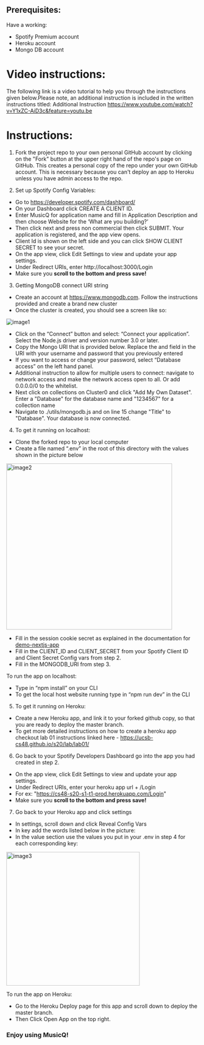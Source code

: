## Prerequisites: 

Have a working: 
* Spotify Premium account 
* Heroku account 
* Mongo DB account 
    
# Video instructions: 

The following link is a video tutorial to help you through the instructions given below.Please note, an additional instruction is included in the written instructions titled: Additional Instruction
https://www.youtube.com/watch?v=Y1xZC-AiD3c&feature=youtu.be

# Instructions:

1. Fork the project repo to your own personal GitHub account by clicking on the "Fork" button at the upper right hand of the repo's page on GitHub.  This creates a personal copy of the repo under your own GitHub account.  This is necessary because you can't deploy an app to Heroku unless you have
 admin access to the repo.

2. Set up Spotify Config Variables: 
* Go to https://developer.spotify.com/dashboard/
* On your Dashboard click CREATE A CLIENT ID.
* Enter  MusicQ for application name and fill in Application Description and then choose Website for the ‘What are you building?’
* Then click next and press non commercial then click SUBMIT. Your application is registered, and the app view opens.
* Client Id is shown on the left side and you can click SHOW CLIENT SECRET to see your secret.
* On the app view, click Edit Settings to view and update your app settings.
* Under Redirect URIs, enter http://localhost:3000/Login
* Make sure you **scroll to the bottom and press save!**

3. Getting MongoDB connect URI string
* Create an account at https://www.mongodb.com. Follow the instructions provided and create a brand new cluster
* Once the cluster is created, you should see a screen like so:

![image1](https://user-images.githubusercontent.com/43687816/82939953-f1b73980-9f48-11ea-9b71-44527210e238.png)


* Click on the “Connect” button and select: “Connect your application”. Select the Node.js driver and version number 3.0 or later. 
* Copy the Mongo URI that is provided below. Replace the <username> and <password> field in the URI with your username and password that you previously entered
* If you want to access or change your password, select “Database access” on the left hand panel.
* Additional instruction to allow for multiple users to connect: navigate to network access and make the network access open to all. Or add 0.0.0.0/0 to the whitelist.
* Next click on collections on Cluster0 and click "Add My Own Dataset". Enter a "Database" for the database name and "1234567" for a collection name
* Navigate to ./utils/mongodb.js and on line 15 change "Title" to "Database". Your database is now connected.
   

4. To get it running on localhost: 
* Clone the forked repo to your local computer 
* Create a file named “.env” in the root of this directory with the values shown in the picture below

<img width="435" alt="image2" src="https://user-images.githubusercontent.com/43687816/82940635-f9c3a900-9f49-11ea-9d2d-ec871a05e0e0.png">

* Fill in the session cookie secret as explained in the documentation for [demo-nextjs-app](https://github.com/ucsb-cs48-s20/demo-nextjs-app/blob/master/README.md)
* Fill in the CLIENT_ID and CLIENT_SECRET from your Spotify Client ID and Client Secret Config vars from step 2.
* Fill in the MONGODB_URI from step 3. 

To run the app on localhost:
* Type in “npm install” on your CLI
* To get the local host website running type in “npm run dev” in the CLI 

5. To get it running on Heroku: 
* Create a new Heroku app, and link it to your forked github copy, so that you are ready to deploy the master branch. 
* To get more detailed instructions on how to create a heroku app checkout lab 01 instructions linked here -  https://ucsb-cs48.github.io/s20/lab/lab01/ 

6. Go back to your Spotify Developers Dashboard go into the app you had created in step 2.
* On the app view, click Edit Settings to view and update your app settings.
* Under Redirect URIs, enter your heroku app url + /Login
* For ex: "https://cs48-s20-s1-t1-prod.herokuapp.com/Login"
* Make sure you **scroll to the bottom and press save!**

7. Go back to your Heroku app and click settings
* In settings, scroll down and click Reveal Config Vars
* In key add the words listed below in the picture:
* In the value section use the values you put in your .env in step 4 for each corresponding key:

<img width="350" alt="image3" src="https://user-images.githubusercontent.com/43687816/82941215-d9e0b500-9f4a-11ea-859a-9e21005f3eff.png">

To run the app on Heroku:
* Go to the Heroku Deploy page for this app and scroll down to deploy the master branch. 
* Then Click Open App on the top right.


### Enjoy using MusicQ!
